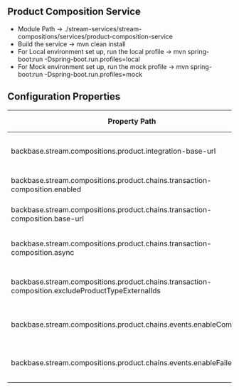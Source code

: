 ## Product Composition Service
* Module Path -> ./stream-services/stream-compositions/services/product-composition-service
* Build the service -> mvn clean install
* For Local environment set up, run the local profile -> mvn spring-boot:run -Dspring-boot.run.profiles=local
* For Mock environment set up, run the mock profile -> mvn spring-boot:run -Dspring-boot.run.profiles=mock

## Configuration Properties

| Property Path  | Property Description |
   | ------------- | ------------- |
backbase.stream.compositions.product.integration-base-url | The Integration base url, which pulls the data from core
backbase.stream.compositions.product.chains.transaction-composition.enabled | The toggle for chaining to be enabled/disabled
backbase.stream.compositions.product.chains.transaction-composition.base-url | The transaction composition service base url
backbase.stream.compositions.product.chains.transaction-composition.async | The toggle for composition chaining to be async or sync
backbase.stream.compositions.product.chains.transaction-composition.excludeProductTypeExternalIds | The Product Types to be excluded during chaining
backbase.stream.compositions.product.chains.events.enableCompleted | The toggle for enabling events on composition completion
backbase.stream.compositions.product.chains.events.enableFailed | The toggle for enabling events on composition failure


